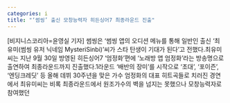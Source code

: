 ```yaml
---
categories: i
title: "‘썸씽’ 출신 모창능력자 히든싱어7 최종라운드 진출"
---
```

[비지니스코리아=윤영실 기자] 썸씽은 ‘썸씽 앱의 오디션 메뉴를 통해 일반인 출신 ‘최유미(썸씽 유저 닉네임 MysteriSinbi)’씨가 스타 탄생이 기대가 된다’고 전했다.최유미씨는 지난 9월 30일 방영된 히든싱어7 ‘엄정화’편에 ‘노래방 앱 엄정화’라는 방송명으로 출연하여 최종라운드까지 진출했다.1라운드 ‘배반의 장미’를 시작으로 ‘초대’, ‘포이즌’, ‘엔딩크레딧’ 등 올해 데뷔 30주년을 맞은 가수 엄정화의 대표 히트곡들로 치러진 경연에서 최유미씨는 비록 최종라운드에서 원조가수의 벽을 넘지는 못했으나 모창능력자로 참여했던